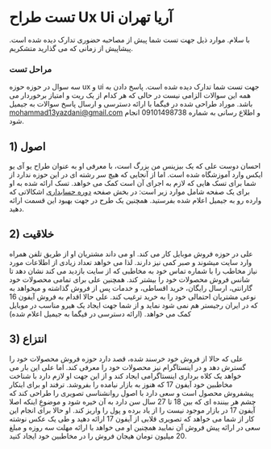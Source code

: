 # تست طراح Ux Ui آریا تهران
با سلام. موارد ذیل جهت تست شما پیش از مصاحبه حضوری تدارک دیده شده است. پیشاپیش از زمانی که می گذارید متشکریم.
### مراحل تست
سه سوال در حوزه حوزه ux و  ui جهت تست شما تدارک دیده شده است. پاسخ دادن به همه این سوالات الزامی نیست در حالی که هر کدام از یک ریت و امتیاز برخوردار می باشد.
موراد طراحی شده در فیگما با ارائه دسترسی و ارسال پاسخ سوالات به جیمیل mohammad13yazdani@gmail.com و اطلاع رسانی به شماره 09101498738 انجام شود.

## 1) اصول
احسان دوست علی که یک بیزینس من بزرگ است، با معرفی او به عنوان طراح یو آی یو ایکس وارد آموزشگاه شده است. اما از آنجایی که هیچ سر رشته ای در این حوزه ندارد از شما برای تسک هایی که لازم به اجرای آن است کمک می خواهد. تسک ارائه شده به او برای یک صفحه شامل موارد زیر است:
در بخش صفحه [دوره حسابداری] اشکالاتی که وارده رو به جیمیل اعلام شده بفرستید. همچنین یک طرح در جهت بهبود این قسمت ارائه دهید.

## 2) خلاقیت
علی در حوزه فروش موبایل کار می کند. او می داند مشتریان او از طریق تلفن همراه وارد سایت میشوند و صبر کمی نیز دارند. لذا می خواهد تعداد زیادی از اطلاعات مورد نیاز مخاطب را با شماره تماس خود به مخاطبی که از سایت بازدید می کند نشان دهد تا شانس فروش محصولات خود را بیشتر کند. همچنین علی برای تمامی محصولات خود گارانتی، ارسال رایگان، خرید اقساطی، و خدمات پس از فروش گذاشته و میخواهد به نوعی مشتریان احتمالی خود را به خرید ترغیب کند. علی حالا اقدام به فروش آیفون 16 که در ایران رجیستر هم نمی شود نماید و از شما جهت ایجاد یک هیرو مناسب در موبایل کمک می خواهد. (ارائه دسترسی در فیگما به جیمیل اعلام شده)

## 3) انتزاع
علی که حالا از فروش خود خرسند شده، قصد دارد حوزه فروش محصولات خود را گسترش دهد و در اینستاگرام نیز محصولات خود را معرفی کند. اما علی این بار می خواهد یک کلاه برداری اینستاگرامی ایجاد کند و از این جهت او لازم دارد با شناخت مخاطبین خود آیفون 17 که هنوز به بازار نیامده را بفروشد. ترفند او برای اینکار پیشفروش محصول است و سعی دارد با اصول روانشناسی تصویری را طراحی کند که چشم هر بیننده ای که بین 18 تا 27 سال سن دارد به آن خیره شود و موضوعِ اینکه اصلا آیفون 17 در بازار موجود نیست را از یاد برده و پول را واریز کند. او حالا برای انجام این کار از شما می خواهد که تصویری قلابی از آیفون 17 ارائه دهید و طی یک عکس نوشته سعی در ارائه پیش فروش آن نمایید همچنین او می خواهد با ارائه مهلت سه روزه و مبلغ 20 میلیون تومان هیجان فروش را در مخاطبین خود ایجاد کنید.

[دوره حسابداری]: <https://www.aryatehran.com/%D8%A2%D9%85%D9%88%D8%B2%D8%B4-%D8%AD%D8%B3%D8%A7%D8%A8%D8%AF%D8%A7%D8%B1%DB%8C/#courses>
